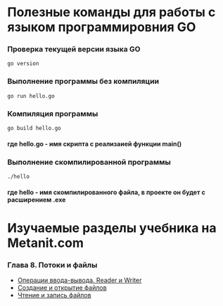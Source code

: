 # Полезные команды для работы с языком программировния GO

### Проверка текущей версии языка GO
```
go version
```

### Выполнение программы без компиляции
```
go run hello.go
```
### Компиляция программы
```
go build hello.go
```
#### где hello.go - имя скрипта с реализаией функции main()

### Выполнение скомпилированной программы
```
./hello
```
#### где hello - имя скомпилированного файла, в проекте он будет с расширением .exe



# Изучаемые разделы учебника на Metanit.com

### Глава 8. Потоки и файлы
* [Операции ввода-вывода. Reader и Writer](https://metanit.com/go/tutorial/8.1.php)
* [Создание и открытие файлов](https://metanit.com/go/tutorial/8.2.php)
* [Чтение и запись файлов](https://metanit.com/go/tutorial/8.3.php)

